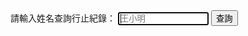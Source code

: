 <html>
<head>
<meta charset="UTF-8" />
<script type="text/javascript">
</script>
</head>
<body>
請輸入姓名查詢行止紀錄：
<input type="text" id="name" placeholder="王小明" size="15" autofocus/>
<input type="button" name="list" value="查詢" onclick="result();"> <!--  all.js -->
<br><br>  

<font size="1"><span id="result"></span></font><br>
<script src="./all.js"></script>

</body>
</html>
